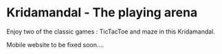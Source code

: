  # Kridamandal - The playing arena

   Enjoy two of the classic games : TicTacToe and maze in this Kridamandal.

Mobile website to be fixed soon....
